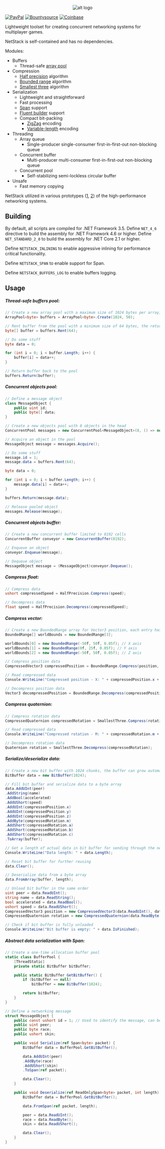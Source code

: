 <p align="center"> 
  <img src="https://i.imgur.com/jD77417.png" alt="alt logo">
</p>

[![PayPal](https://drive.google.com/uc?id=1OQrtNBVJehNVxgPf6T6yX1wIysz1ElLR)](https://www.paypal.me/nxrighthere) [![Bountysource](https://drive.google.com/uc?id=19QRobscL8Ir2RL489IbVjcw3fULfWS_Q)](https://salt.bountysource.com/checkout/amount?team=nxrighthere) [![Coinbase](https://drive.google.com/uc?id=1LckuF-IAod6xmO9yF-jhTjq1m-4f7cgF)](https://commerce.coinbase.com/checkout/03e11816-b6fc-4e14-b974-29a1d0886697)

Lightweight toolset for creating concurrent networking systems for multiplayer games.

NetStack is self-contained and has no dependencies.

Modules:

- Buffers
  - Thread-safe [array pool](https://adamsitnik.com/Array-Pool/)
- Compression
  - [Half precision](https://en.wikipedia.org/wiki/Half-precision_floating-point_format) algorithm
  - [Bounded range](https://gafferongames.com/post/snapshot_compression/#optimizing-position) algorithm
  - [Smallest three](https://gafferongames.com/post/snapshot_compression/#optimizing-orientation) algorithm
- Serialization
  - Lightweight and straightforward
  - Fast processing
  - [Span](https://adamsitnik.com/Span/) support
  - [Fluent builder](http://www.stefanoricciardi.com/2010/04/14/a-fluent-builder-in-c/) support
  - Compact bit-packing
    - [ZigZag](https://developers.google.com/protocol-buffers/docs/encoding#signed-integers) encoding
    - [Variable-length](https://rosettacode.org/wiki/Variable-length_quantity) encoding
- Threading
  - Array queue
    - Single-producer single-consumer first-in-first-out non-blocking queue
  - Concurrent buffer
    - Multi-producer multi-consumer first-in-first-out non-blocking queue
  - Concurrent pool
    - Self-stabilizing semi-lockless circular buffer
- Unsafe
  - Fast memory copying

NetStack utilized in various prototypes ([1](https://vimeo.com/292969981), [2](https://forum.unity.com/threads/showcase-enet-unity-ecs-5000-real-time-player-simulation.605656/)) of the high-performance networking systems.

Building
--------
By default, all scripts are compiled for .NET Framework 3.5. Define `NET_4_6` directive to build the assembly for .NET Framework 4.6 or higher. Define `NET_STANDARD_2_0` to build the assembly for .NET Core 2.1 or higher.

Define `NETSTACK_INLINING` to enable aggressive inlining for performance critical functionality.

Define `NETSTACK_SPAN` to enable support for Span.

Define `NETSTACK_BUFFERS_LOG` to enable buffers logging.

Usage
--------
##### Thread-safe buffers pool:
```c#
// Create a new array pool with a maximum size of 1024 bytes per array, 50 arrays per bucket
ArrayPool<byte> buffers = ArrayPool<byte>.Create(1024, 50);

// Rent buffer from the pool with a minimum size of 64 bytes, the returned buffer might be larger
byte[] buffer = buffers.Rent(64);

// Do some stuff
byte data = 0;

for (int i = 0; i < buffer.Length; i++) {
	buffer[i] = data++;
}

// Return buffer back to the pool
buffers.Return(buffer);
```

##### Concurrent objects pool:
```c#
// Define a message object
class MessageObject {
	public uint id;
	public byte[] data;
}

// Create a new objects pool with 8 objects in the head
ConcurrentPool messages = new ConcurrentPool<MessageObject>(8, () => new MessageObject());

// Acquire an object in the pool
MessageObject message = messages.Acquire();

// Do some stuff
message.id = 1;
message.data = buffers.Rent(64);

byte data = 0;

for (int i = 0; i < buffer.Length; i++) {
	message.data[i] = data++;
}

buffers.Return(message.data);

// Release pooled object
messages.Release(message);
```

##### Concurrent objects buffer:
```c#
// Create a new concurrent buffer limited to 8192 cells
ConcurrentBuffer conveyor = new ConcurrentBuffer(8192);

// Enqueue an object
conveyor.Enqueue(message);

// Dequeue object
MessageObject message = (MessageObject)conveyor.Dequeue();
```

##### Compress float:
```c#
// Compress data
ushort compressedSpeed = HalfPrecision.Compress(speed);

// Decompress data
float speed = HalfPrecision.Decompress(compressedSpeed);
```

##### Compress vector:
```c#
// Create a new BoundedRange array for Vector3 position, each entry has bounds and precision
BoundedRange[] worldBounds = new BoundedRange[3];

worldBounds[0] = new BoundedRange(-50f, 50f, 0.05f); // X axis
worldBounds[1] = new BoundedRange(0f, 25f, 0.05f); // Y axis
worldBounds[2] = new BoundedRange(-50f, 50f, 0.05f); // Z axis

// Compress position data
CompressedVector3 compressedPosition = BoundedRange.Compress(position, worldBounds);

// Read compressed data
Console.WriteLine("Compressed position - X: " + compressedPosition.x + ", Y:" + compressedPosition.y + ", Z:" + compressedPosition.z);

// Decompress position data
Vector3 decompressedPosition = BoundedRange.Decompress(compressedPosition, worldBounds);
```

##### Compress quaternion:
```c#
// Compress rotation data
CompressedQuaternion compressedRotation = SmallestThree.Compress(rotation);

// Read compressed data
Console.WriteLine("Compressed rotation - M: " + compressedRotation.m + ", A:" + compressedRotation.a + ", B:" + compressedRotation.b + ", C:" + compressedRotation.c);

// Decompress rotation data
Quaternion rotation = SmallestThree.Decompress(compressedRotation);
```

##### Serialize/deserialize data:
```c#
// Create a new bit buffer with 1024 chunks, the buffer can grow automatically if required
BitBuffer data = new BitBuffer(1024);

// Fill bit buffer and serialize data to a byte array
data.AddUInt(peer)
.AddString(name)
.AddBool(accelerated)
.AddUShort(speed)
.AddUInt(compressedPosition.x)
.AddUInt(compressedPosition.y)
.AddUInt(compressedPosition.z)
.AddByte(compressedRotation.m)
.AddShort(compressedRotation.a)
.AddShort(compressedRotation.b)
.AddShort(compressedRotation.c)
.ToArray(buffer);

// Get a length of actual data in bit buffer for sending through the network
Console.WriteLine("Data length: " + data.Length);

// Reset bit buffer for further reusing
data.Clear();

// Deserialize data from a byte array
data.FromArray(buffer, length);

// Unload bit buffer in the same order
uint peer = data.ReadUInt();
string name = data.ReadString();
bool accelerated = data.ReadBool();
ushort speed = data.ReadUShort();
CompressedVector3 position = new CompressedVector3(data.ReadUInt(), data.ReadUInt(), data.ReadUInt());
CompressedQuaternion rotation = new CompressedQuaternion(data.ReadByte(), data.ReadShort(), data.ReadShort(), data.ReadShort());

// Check if bit buffer is fully unloaded
Console.WriteLine("Bit buffer is empty: " + data.IsFinished);
```

##### Abstract data serialization with Span:
```c#
// Create a one-time allocation buffer pool
static class BufferPool {
	[ThreadStatic]
	private static BitBuffer bitBuffer;

	public static BitBuffer GetBitBuffer() {
		if (bitBuffer == null)
			bitBuffer = new BitBuffer(1024);

		return bitBuffer;
	}
}

// Define a networking message
struct MessageObject {
	public const ushort id = 1; // Used to identify the message, can be packed or sent as packet header
	public uint peer;
	public byte race;
	public ushort skin;

	public void Serialize(ref Span<byte> packet) {
		BitBuffer data = BufferPool.GetBitBuffer();

		data.AddUInt(peer)
		.AddByte(race)
		.AddUShort(skin)
		.ToSpan(ref packet);

		data.Clear();
	}

	public void Deserialize(ref ReadOnlySpan<byte> packet, int length) {
		BitBuffer data = BufferPool.GetBitBuffer();

		data.FromSpan(ref packet, length);

		peer = data.ReadUInt();
		race = data.ReadByte();
		skin = data.ReadUShort();

		data.Clear();
	}
}
```
